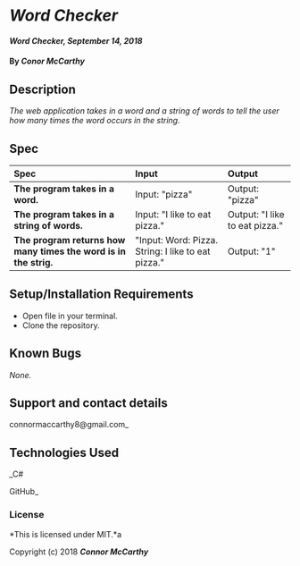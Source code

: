 # _Word Checker_

#### _Word Checker, September  14, 2018_

#### By _**Conor McCarthy**_

## Description

_The web application takes in a word and a string of words to tell the user how many times the word occurs in the string._

## Spec

| Spec | Input | Output |
| :-------------     | :------------- | :------------- |
| **The program takes in a word.** | Input: "pizza" | Output: "pizza" |
| **The program takes in a string of words.** | Input: "I like to eat pizza." | Output: "I like to eat pizza." |
|**The program returns how many times the word is in the strig.**|"Input: Word: Pizza. String: I like to eat pizza."|Output: "1"|



## Setup/Installation Requirements

* Open file in your terminal.
* Clone the repository.

## Known Bugs

_None._

## Support and contact details

connormaccarthy8@gmail.com_

## Technologies Used

_C#

GitHub_

### License

*This is licensed under MIT.*a

Copyright (c) 2018 **_Connor McCarthy_**

